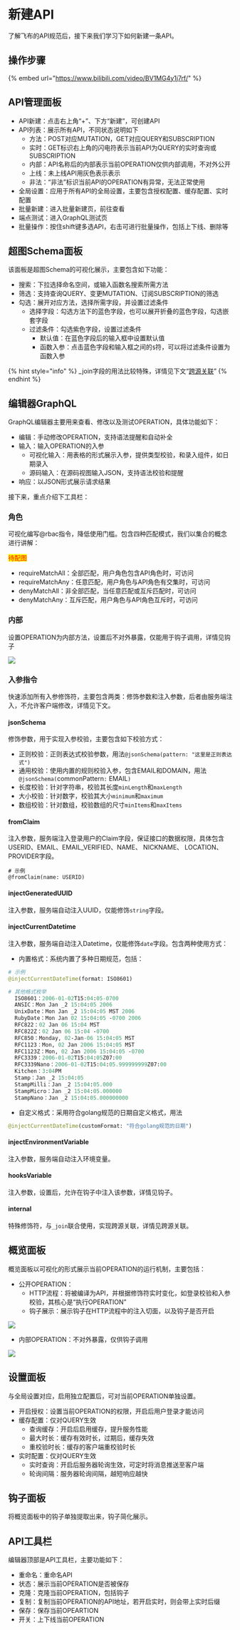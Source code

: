 # 新建API

了解飞布的API规范后，接下来我们学习下如何新建一条API。

## 操作步骤

{% embed url="https://www.bilibili.com/video/BV1MG4y1j7rf/" %}

## API管理面板

* API新建：点击右上角“+”、下方“新建”，可创建API
* API列表：展示所有API，不同状态说明如下
  * 方法：POST对应MUTATION，GET对应QUERY和SUBSCRIPTION
  * 实时：GET标识右上角的闪电符表示当前API为QUERY的实时查询或SUBSCRIPTION
  * 内部：API名称后的内部表示当前OPERATION仅供内部调用，不对外公开
  * 上线：未上线API用灰色表示表示
  * 非法：“非法”标识当前API的OPERATION有异常，无法正常使用
* 全局设置：应用于所有API的全局设置，主要包含授权配置、缓存配置、实时配置
* 批量新建：进入批量新建页，前往查看&#x20;
* 端点测试：进入GraphQL测试页
* 批量操作：按住shift键多选API，右击可进行批量操作，包括上下线、删除等

## 超图Schema面板

该面板是超图Schema的可视化展示，主要包含如下功能：

* 搜索：下拉选择命名空间，或输入函数名搜索所需方法
* 筛选：支持查询QUERY、变更MUTATION、订阅SUBSCRIPTION的筛选
* 勾选：展开对应方法，选择所需字段，并设置过滤条件
  * 选择字段：勾选方法下的蓝色字段，也可以展开折叠的蓝色字段，勾选嵌套字段
  * 过滤条件：勾选紫色字段，设置过滤条件
    * 默认值：在蓝色字段后的输入框中设置默认值
    * 函数入参：点击蓝色字段和输入框之间的`$`符，可以将过滤条件设置为函数入参

{% hint style="info" %}
\_join字段的用法比较特殊，详情见下文“[跨源关联](kua-yuan-guan-lian.md)”
{% endhint %}

## 编辑器GraphQL

GraphQL编辑器主要用来查看、修改以及测试OPERATION，具体功能如下：

* 编辑：手动修改OPERATION，支持语法提醒和自动补全
* 输入：输入OPERATION的入参
  * 可视化输入：用表格的形式展示入参，提供类型校验，和录入组件，如日期录入
  * 源码输入：在源码视图输入JSON，支持语法校验和提醒
* 响应：以JSON形式展示请求结果

接下来，重点介绍下工具栏：

### 角色

可视化编写@rbac指令，降低使用门槛。包含四种匹配模式，我们以集合的概念进行讲解：

<mark style="color:red;">待配图</mark>

* requireMatchAll：全部匹配，用户角色包含API角色时，可访问
* requireMatchAny：任意匹配，用户角色与API角色有交集时，可访问
* denyMatchAll：非全部匹配，当任意匹配或互斥匹配时，可访问
* denyMatchAny：互斥匹配，用户角色与API角色互斥时，可访问

### 内部

设置OPERATION为内部方法，设置后不对外暴露，仅能用于钩子调用，详情见钩子

![](<../../.gitbook/assets/image (1).png>)

### 入参指令

快速添加所有入参修饰符，主要包含两类：修饰参数和注入参数，后者由服务端注入，不允许客户端修改，详情见下文。

#### jsonSchema

修饰参数，用于实现入参校验，主要包含如下校验方式：

* 正则校验：正则表达式校验参数，用法`@jsonSchema(pattern: "这里是正则表达式")`
* 通用校验：使用内置的规则校验入参，包含EMAIL和DOMAIN，用法`@jsonSchema(`commonPattern`:` EMAIL`)`
* 长度校验：针对字符串，校验其长度`minLength`和`maxLength`
* 大小校验：针对数字，校验其大小`minimum`和`maximum`
* 数组校验：针对数组，校验数组的尺寸`minItems`和`maxItems`

#### fromClaim

注入参数，服务端注入登录用户的Claim字段，保证接口的数据权限，具体包含USERID、EMAIL、EMAIL\_VERIFIED、NAME、  NICKNAME、  LOCATION、  PROVIDER字段。

```
# 示例
@fromClaim(name: USERID)
```

#### injectGeneratedUUID

注入参数，服务端自动注入UUID，仅能修饰`string`字段。

#### injectCurrentDatetime

注入参数，服务端自动注入Datetime，仅能修饰`date`字段。包含两种使用方式：

* 内置格式：系统内置了多种日期规范，包括：

```graphql
# 示例
@injectCurrentDateTime(format: ISO8601)

# 其他格式枚举
  ISO8601：2006-01-02T15:04:05-0700
  ANSIC：Mon Jan _2 15:04:05 2006
  UnixDate：Mon Jan _2 15:04:05 MST 2006
  RubyDate：Mon Jan 02 15:04:05 -0700 2006
  RFC822：02 Jan 06 15:04 MST
  RFC822Z：02 Jan 06 15:04 -0700
  RFC850：Monday, 02-Jan-06 15:04:05 MST
  RFC1123：Mon, 02 Jan 2006 15:04:05 MST
  RFC1123Z：Mon, 02 Jan 2006 15:04:05 -0700
  RFC3339：2006-01-02T15:04:05Z07:00
  RFC3339Nano：2006-01-02T15:04:05.999999999Z07:00
  Kitchen：3:04PM
  Stamp：Jan _2 15:04:05
  StampMilli：Jan _2 15:04:05.000
  StampMicro：Jan _2 15:04:05.000000
  StampNano：Jan _2 15:04:05.000000000
```

* 自定义格式：采用符合golang规范的日期自定义格式，用法

```graphql
@injectCurrentDateTime(customFormat: "符合golang规范的日期")
```

#### injectEnvironmentVariable

注入参数，服务端自动注入环境变量。

#### hooksVariable

注入参数，设置后，允许在钩子中注入该参数，详情见钩子。

#### internal

特殊修饰符，与`_join`联合使用，实现跨源关联，详情见跨源关联。

## 概览面板

概览面板以可视化的形式展示当前OPERATION的运行机制，主要包括：

* 公开OPERATION：
  * HTTP流程：将被编译为API，并根据修饰符实时变化，如登录校验和入参校验，其核心是“执行OPERATION”
  * 钩子展示：展示钩子在HTTP流程中的注入切面，以及钩子是否开启

![](../../.gitbook/assets/image.png)

* 内部OPERATION：不对外暴露，仅供钩子调用

![](<../../.gitbook/assets/image (1).png>)

## 设置面板

与全局设置对应，启用独立配置后，可对当前OPERATION单独设置。

* 开启授权：设置当前OPERATION的权限，开启后用户登录才能访问
* 缓存配置：仅对QUERY生效
  * 查询缓存：开启后启用缓存，提升服务性能
  * 最大时长：缓存有效时长，过期后，缓存失效
  * 重校验时长：缓存的客户端重校验时长
* 实时配置：仅对QUERY生效
  * 实时查询：开启后服务器轮询生效，可定时将消息推送至客户端
  * 轮询间隔：服务器轮询间隔，越短响应越快

## 钩子面板

将概览面板中的钩子单独提取出来，钩子简化展示。

## API工具栏

编辑器顶部是API工具栏，主要功能如下：

* 重命名：重命名API
* 状态：展示当前OPERATION是否被保存
* 克隆：克隆当前OPERATION，包括钩子
* 复制：复制当前OPERATION的API地址，若开启实时，则会带上实时后缀
* 保存：保存当前OPEARTION
* 开关：上下线当前OPERATION
